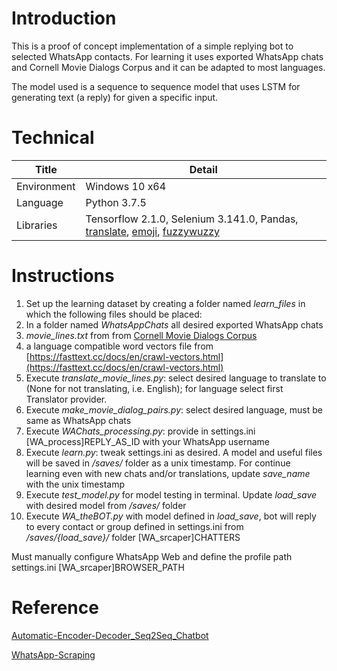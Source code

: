 # Introduction

This is a proof of concept implementation of a simple replying bot to selected WhatsApp contacts. For learning it uses exported WhatsApp chats and Cornell Movie Dialogs Corpus and it can be adapted to most languages.

The model used is a sequence to sequence model that uses LSTM for generating text (a reply) for given a specific input.

# Technical

| Title | Detail |
| --- | --- |
| Environment | Windows 10 x64 |
| Language | Python 3.7.5 |
| Libraries | Tensorflow 2.1.0, Selenium 3.141.0, Pandas, [translate](https://pypi.org/project/translate/), [emoji](https://pypi.org/project/emoji/), [fuzzywuzzy](https://pypi.org/project/fuzzywuzzy/) |

# Instructions

1. Set up the learning dataset by creating a folder named _learn\_files_ in which the following files should be placed:
  1. In a folder named _WhatsAppChats_ all desired exported WhatsApp chats
  2. _movie\_lines.txt_ from from [Cornell Movie Dialogs Corpus](https://www.cs.cornell.edu/~cristian/Cornell_Movie-Dialogs_Corpus.html)
  3. a language compatible word vectors file from [https://fasttext.cc/docs/en/crawl-vectors.html](https://fasttext.cc/docs/en/crawl-vectors.html)
2. Execute _translate\_movie\_lines.py_: select desired language to translate to (None for not translating, i.e. English); for language select first Translator provider.
3. Execute _make\_movie\_dialog\_pairs.py_: select desired language, must be same as WhatsApp chats
4. Execute _WAChats\_processing.py_: provide in settings.ini [WA\_process]REPLY\_AS\_ID with your WhatsApp username
5. Execute _learn.py_: tweak settings.ini as desired. A model and useful files will be saved in _/saves/_ folder as a unix timestamp. For continue learning even with new chats and/or translations, update _save\_name_ with the unix timestamp
6. Execute _test\_model.py_ for model testing in terminal. Update _load\_save_ with desired model from _/saves/_ folder
7. Execute _WA\_theBOT.py_ with model defined in _load\_save_, bot will reply to every contact or group defined in settings.ini from _/saves/{load\_save}/_ folder [WA\_srcaper]CHATTERS

Must manually configure WhatsApp Web and define the profile path settings.ini [WA\_srcaper]BROWSER\_PATH

# Reference

[Automatic-Encoder-Decoder\_Seq2Seq\_Chatbot](https://github.com/samurainote/Automatic-Encoder-Decoder_Seq2Seq_Chatbot)

[WhatsApp-Scraping](https://github.com/JMGama/WhatsApp-Scraping)
